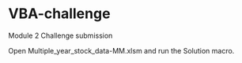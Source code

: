 # VBA-challenge
Module 2 Challenge submission

Open Multiple_year_stock_data-MM.xlsm and run the Solution macro.
